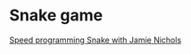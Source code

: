 # Snake game

[Speed programming Snake with Jamie Nichols](https://www.youtube.com/watch?v=xRUBaiJvhyo)
